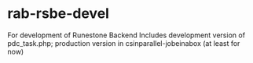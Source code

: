 # rab-rsbe-devel
For development of Runestone Backend
Includes development version of pdc_task.php;  production version in csinparallel-jobeinabox (at least for now)
